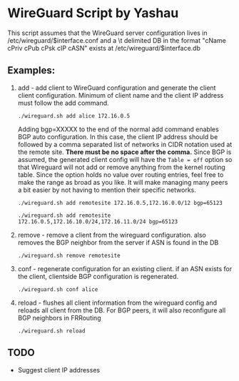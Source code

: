 # WireGuard Script by Yashau

This script assumes that the WireGuard server configuration lives in
/etc/wireguard/$interface.conf and a \t delimited DB in the format
"cName cPriv cPub cPsk cIP cASN" exists at /etc/wireguard/$interface.db

## Examples:

1) add - add client to WireGuard configuration and generate the client
client configuration. Minimum of client name and the client IP address 
must follow the add command.

	```./wireguard.sh add alice 172.16.0.5```

	Adding bgp=XXXXX to the end of the normal add
	command enables BGP auto configuration. In this case, the
	client IP address should be followed by a comma separated 
	list of networks in CIDR notation used at the remote site. 
	**There must be no space after the comma.** Since BGP is 
	assumed, the generated client config will have the 
	```Table = off``` option so that Wireguard will not add or 
	remove anything from the kernel routing table. Since the 
	option holds no value over routing entries, feel free to 
	make the range as broad as you like. It will make managing 
	many peers a bit easier by not having to mention their 
	specific networks.

	```./wireguard.sh add remotesite 172.16.0.5,172.16.0.0/12 bgp=65123```
	
	```./wireguard.sh add remotesite 172.16.0.5,172.16.10.0/24,172.16.11.0/24 bgp=65123```

2) remove - remove a client from the wireguard configuration. also
removes the BGP neighbor from the server if ASN is found in the DB

	```./wireguard.sh remove remotesite```

3) conf - regenerate configuration for an existing client. if an ASN
exists for the client, clientside BGP configuration is
regenerated.

	```./wireguard.sh conf alice```

4) reload - flushes all client information from the wireguard config
and reloads all client from the DB. For BGP peers, it will also reconfigure
all BGP neighbors in FRRouting

	```./wireguard.sh reload```

## TODO
- Suggest client IP addresses